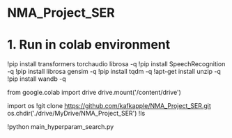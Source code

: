 # NMA_Project_SER

# 1. Run in colab environment
!pip install transformers torchaudio librosa -q
!pip install SpeechRecognition -q
!pip install librosa gensim -q
!pip install tqdm -q
!apt-get install unzip -q
!pip install wandb -q

from google.colab import drive
drive.mount('/content/drive')

import os
!git clone https://github.com/kafkapple/NMA_Project_SER.git
os.chdir('./drive/MyDrive/NMA_Project_SER')
!ls

!python main_hyperparam_search.py

